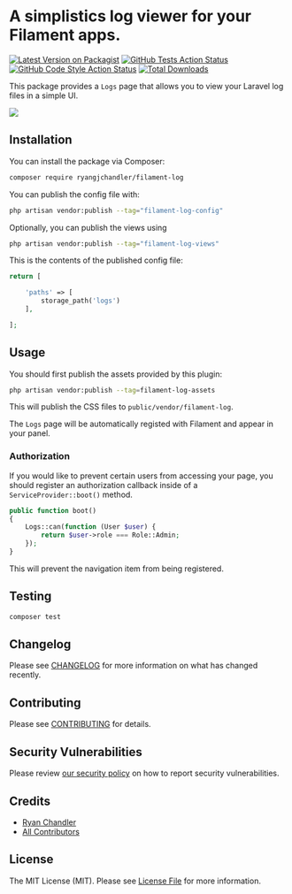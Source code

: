 # A simplistics log viewer for your Filament apps.

[![Latest Version on Packagist](https://img.shields.io/packagist/v/ryangjchandler/filament-log.svg?style=flat-square)](https://packagist.org/packages/ryangjchandler/filament-log)
[![GitHub Tests Action Status](https://img.shields.io/github/workflow/status/ryangjchandler/filament-log/run-tests?label=tests)](https://github.com/ryangjchandler/filament-log/actions?query=workflow%3Arun-tests+branch%3Amain)
[![GitHub Code Style Action Status](https://img.shields.io/github/workflow/status/ryangjchandler/filament-log/Check%20&%20fix%20styling?label=code%20style)](https://github.com/ryangjchandler/filament-log/actions?query=workflow%3A"Check+%26+fix+styling"+branch%3Amain)
[![Total Downloads](https://img.shields.io/packagist/dt/ryangjchandler/filament-log.svg?style=flat-square)](https://packagist.org/packages/ryangjchandler/filament-log)

This package provides a `Logs` page that allows you to view your Laravel log files in a simple UI.

![](./art/screen.png)

## Installation

You can install the package via Composer:

```bash
composer require ryangjchandler/filament-log
```

You can publish the config file with:

```bash
php artisan vendor:publish --tag="filament-log-config"
```

Optionally, you can publish the views using

```bash
php artisan vendor:publish --tag="filament-log-views"
```

This is the contents of the published config file:

```php
return [

    'paths' => [
        storage_path('logs')
    ],

];
```

## Usage

You should first publish the assets provided by this plugin:

```bash
php artisan vendor:publish --tag=filament-log-assets
```

This will publish the CSS files to `public/vendor/filament-log`.

The `Logs` page will be automatically registed with Filament and appear in your panel.

### Authorization

If you would like to prevent certain users from accessing your page, you should register an authorization callback inside of a `ServiceProvider::boot()` method.

```php
public function boot()
{
    Logs::can(function (User $user) {
        return $user->role === Role::Admin;
    });
}
```

This will prevent the navigation item from being registered.

## Testing

```bash
composer test
```

## Changelog

Please see [CHANGELOG](CHANGELOG.md) for more information on what has changed recently.

## Contributing

Please see [CONTRIBUTING](.github/CONTRIBUTING.md) for details.

## Security Vulnerabilities

Please review [our security policy](../../security/policy) on how to report security vulnerabilities.

## Credits

- [Ryan Chandler](https://github.com/ryangjchandler)
- [All Contributors](../../contributors)

## License

The MIT License (MIT). Please see [License File](LICENSE.md) for more information.
